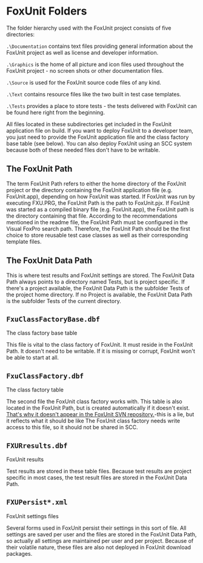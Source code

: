 # FoxUnit Folders

The folder hierarchy used with the FoxUnit project consists of five directories:

`.\Documentation` contains text files providing general information about the FoxUnit project as well as license and developer information.

`.\Graphics` is the home of all picture and icon files used throughout the FoxUnit project - no screen shots or other documentation files.

`.\Source` is used for the FoxUnit source code files of any kind.

`.\Text` contains resource files like the two built in test case templates.

`.\Tests` provides a place to store tests - the tests delivered with FoxUnit can be found here right from the beginning.

All files located in these subdirectories get included in the FoxUnit application file on build. If you want to deploy FoxUnit to a developer team, you just need to provide the FoxUnit application file and the class factory base table (see below). You can also deploy FoxUnit using an SCC system because both of these needed files don't have to be writable.

## The FoxUnit Path

The term FoxUnit Path refers to either the home directory of the FoxUnit project or the directory containing the FoxUnit application file (e.g. FoxUnit.app), depending on how FoxUnit was started. If FoxUnit was run by executing FXU.PRG, the FoxUnit Path is the path to FoxUnit.pjx. If FoxUnit was started as a compiled binary file (e.g. FoxUnit.app), the FoxUnit path is the directory containing that file. According to the recommendations mentioned in the readme file, the FoxUnit Path must be configured in the Visual FoxPro search path. Therefore, the FoxUnit Path should be the first choice to store reusable test case classes as well as their corresponding template files.

## The FoxUnit Data Path

This is where test results and FoxUnit settings are stored. The FoxUnit Data Path always points to a directory named Tests, but is project specific. If there's a project available, the FoxUnit Data Path is the subfolder Tests of the project home directory. If no Project is available, the FoxUnit Data Path is the subfolder Tests of the current directory.

## `FxuClassFactoryBase.dbf`

The class factory base table

This file is vital to the class factory of FoxUnit. It must reside in the FoxUnit Path. It doesn't need to be writable. If it is missing or corrupt, FoxUnit won't be able to start at all.

## `FxuClassFactory.dbf`

The class factory table

The second file the FoxUnit class factory works with. This table is also located in the FoxUnit Path, but is created automatically if it doesn't exist. [That's why it doesn't appear in the FoxUnit SVN repository.](That's-why-it-doesn't-appear-in-the-FoxUnit-SVN-repository.)-this is a lie, but it reflects what it should be like The FoxUnit class factory needs write access to this file, so it should not be shared in SCC.

## `FXURresults.dbf`

FoxUnit results

Test results are stored in these table files. Because test results are project specific in most cases, the test result files are stored in the FoxUnit Data Path.

## `FXUPersist*.xml`

FoxUnit settings files

Several forms used in FoxUnit persist their settings in this sort of file. All settings are saved per user and the files are stored in the FoxUnit Data Path, so actually all settings are maintained per user and per project. Because of their volatile nature, these files are also not deployed in FoxUnit download packages.
